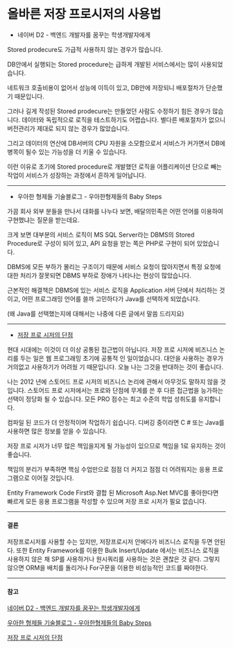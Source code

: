 # 올바른 저장 프로시저의 사용법

- 네이버 D2 - 백엔드 개발자를 꿈꾸는 학생개발자에게

Stored prodecure도 가급적 사용하지 않는 경우가 많습니다.

DB안에서 실행되는 Stored procedure는 급하게 개발된 서비스에서는 많이 사용되었습니다.

네트워크 호출비용이 없어서 성능에 이득이 있고, DB안에 저장되니 배포절차가 단순했기 때문입니다.

그러나 길게 작성된 Stored prodecure는 만들었던 사람도 수정하기 힘든 경우가 많습니다.
데이터와 독립적으로 로직을 테스트하기도 어렵습니다. 별다른 배포절차가 없으니 버전관리가 제대로 되지 않는 경우가 많았습니다.

그리고 데이터의 연산에 DB서버의 CPU 자원을 소모함으로서 서비스가 커가면서 DB에 병목이 될수 있는 가능성을 더 키울 수 있습니다.

이런 이유로 초기에 Stored procedure로 개발했던 로직을 어플리케이션 단으로 빼는 작업이 서비스가 성장하는 과정에서 흔하게 일어납니다.

---

- 우아한 형제들 기술블로그 - 우아한형제들의 Baby Steps

가끔 회사 외부 분들을 만나서 대화를 나누다 보면, 배달의민족은 어떤 언어를 이용하여 구현했냐는 질문을 받는데요.

크게 보면 대부분의 서비스 로직이 MS SQL Server라는 DBMS의 Stored Procedure로 구성이 되어 있고, API 요청을 받는 쪽은 PHP로 구현이 되어 있었습니다.

DBMS에 모든 부하가 몰리는 구조이기 때문에 서비스 요청이 많아지면서 특정 요청에
대한 처리가 잘못되면 DBMS 부하로 장애가 나타나는 현상이 많았습니다.

근본적인 해결책은 DBMS에 있는 서비스 로직을 Application 서버 단에서 처리하는 것이고,
어떤 프로그래밍 언어를 쓸까 고민하다가 Java를 선택하게 되었습니다.

(왜 Java를 선택했는지에 대해서는 나중에 다른 글에서 말씀 드리지요)

---

- [저장 프로 시저의 단점](https://dusted.codes/drawbacks-of-stored-procedures)

현대 시대에는 이것이 더 이상 공통된 접근법이 아닙니다. 저장 프로 시저에 비즈니스 논리를 두는 일은 웹 프로그래밍 초기에 공통적 인 일이었습니다. 대안을 사용하는 경우가 거의없고 사용하기가 어려웠 기 때문입니다. 오늘 나는 그것을 반대하는 것이 좋습니다.

나는 2012 년에 스토어드 프로 시저의 비즈니스 논리에 관해서 아무것도 말하지 않을 것입니다. 스토어드 프로 시저에서는 프로와 단점에 무게를 쓴 후 다른 접근법을 능가하는 선택이 정당화 될 수 있습니다. 모든 PRO 점수는 최고 수준의 학업 성취도를 유지합니다.

컴파일 된 코드가 더 안정적이며 작업하기 쉽습니다. 디버깅 중이라면 C # 또는 Java를 사용하면 많은 정보를 얻을 수 있습니다.

저장 프로 시저가 너무 많은 책임을지게 될 가능성이 있으므로 책임을 1로 유지하는 것이 좋습니다.

책임의 분리가 부족하면 핵심 수업만으로 점점 더 커지고 점점 더 어려워지는 응용 프로그램으로 이어질 것입니다.

Entity Framework Code First와 결합 된 Microsoft Asp.Net MVC를 좋아한다면 빠르게 모든 응용 프로그램을 작성할 수 있으며 저장 프로 시저가 필요 없습니다.

---

#### 결론

저장프로시저를 사용할 수는 있지만, 저장프로시저 안에다가 비즈니스 로직을 두면 안된다. 또한 Entity Framework를 이용한 Bulk Insert/Update 에서는 비즈니스 로직을 사용하지 않은 채 SP를 사용하거나 원시쿼리를 사용하는 것은 괜찮은 것 같다. 그렇지 않으면 ORM을 배치를 돌리거나 For구문을 이용한 비성능적인 코드를 짜야한다.

---
#### 참고

[네이버 D2 - 백엔드 개발자를 꿈꾸는 학생개발자에게](https://d2.naver.com/news/3435170)

[우아한 형제들 기술블로그 - 우아한형제들의 Baby Steps](http://woowabros.github.io/woowabros/2016/06/30/woowabros_cto.html)

[저장 프로 시저의 단점](https://dusted.codes/drawbacks-of-stored-procedures)

